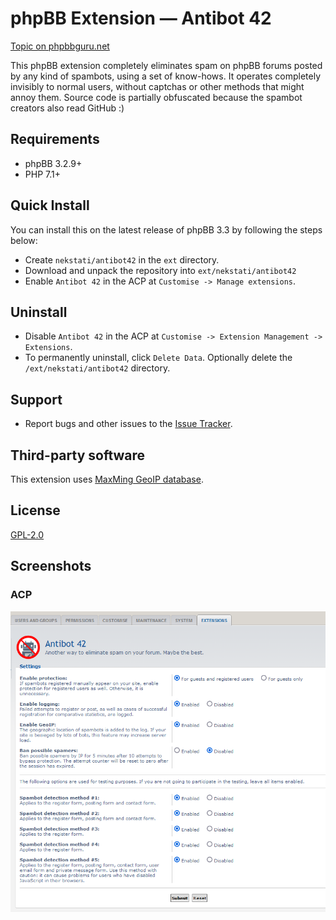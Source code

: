 # phpBB Extension — Antibot 42

[Topic on phpbbguru.net](https://www.phpbbguru.net/community/viewtopic.php?t=49868)

This phpBB extension completely eliminates spam on phpBB forums posted by any kind of spambots, using a set of know-hows. It operates completely invisibly to normal users, without captchas or other methods that might annoy them. Source code is partially obfuscated because the spambot creators also read GitHub :)

## Requirements

* phpBB 3.2.9+
* PHP 7.1+

## Quick Install

You can install this on the latest release of phpBB 3.3 by following the steps below:

* Create `nekstati/antibot42` in the `ext` directory.
* Download and unpack the repository into `ext/nekstati/antibot42`
* Enable `Antibot 42` in the ACP at `Customise -> Manage extensions`.

## Uninstall

* Disable `Antibot 42` in the ACP at `Customise -> Extension Management -> Extensions`.
* To permanently uninstall, click `Delete Data`. Optionally delete the `/ext/nekstati/antibot42` directory.

## Support

* Report bugs and other issues to the [Issue Tracker](https://github.com/nekstati/phpBB-Antibot42/issues).

## Third-party software

This extension uses [MaxMing GeoIP database](https://www.maxmind.com/en/geoip2-services-and-databases).

## License

[GPL-2.0](license.txt)

## Screenshots

### ACP

![ACP](/doc/acp.png)

